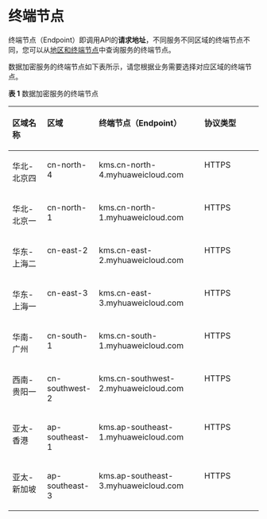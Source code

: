 # 终端节点<a name="dew_02_0052"></a>

终端节点（Endpoint）即调用API的**请求地址**，不同服务不同区域的终端节点不同，您可以从[地区和终端节点](https://developer.huaweicloud.com/endpoint?DEW)中查询服务的终端节点。

数据加密服务的终端节点如下表所示，请您根据业务需要选择对应区域的终端节点。

**表 1**  数据加密服务的终端节点

<a name="table624251224817"></a>
<table><thead align="left"><tr id="row1231819127484"><th class="cellrowborder" valign="top" width="14.941494149414941%" id="mcps1.2.5.1.1"><p id="p13181412114820"><a name="p13181412114820"></a><a name="p13181412114820"></a>区域名称</p>
</th>
<th class="cellrowborder" valign="top" width="16.811681168116813%" id="mcps1.2.5.1.2"><p id="p143181012134813"><a name="p143181012134813"></a><a name="p143181012134813"></a>区域</p>
</th>
<th class="cellrowborder" valign="top" width="43.05430543054305%" id="mcps1.2.5.1.3"><p id="p23181122483"><a name="p23181122483"></a><a name="p23181122483"></a>终端节点（Endpoint）</p>
</th>
<th class="cellrowborder" valign="top" width="25.192519251925194%" id="mcps1.2.5.1.4"><p id="p2011923285114"><a name="p2011923285114"></a><a name="p2011923285114"></a>协议类型</p>
</th>
</tr>
</thead>
<tbody><tr id="row1831815128487"><td class="cellrowborder" valign="top" width="14.941494149414941%" headers="mcps1.2.5.1.1 "><p id="p1646518232503"><a name="p1646518232503"></a><a name="p1646518232503"></a>华北-北京四</p>
</td>
<td class="cellrowborder" valign="top" width="16.811681168116813%" headers="mcps1.2.5.1.2 "><p id="p246517231509"><a name="p246517231509"></a><a name="p246517231509"></a>cn-north-4</p>
</td>
<td class="cellrowborder" valign="top" width="43.05430543054305%" headers="mcps1.2.5.1.3 "><p id="p1446532325010"><a name="p1446532325010"></a><a name="p1446532325010"></a>kms.cn-north-4.myhuaweicloud.com</p>
</td>
<td class="cellrowborder" valign="top" width="25.192519251925194%" headers="mcps1.2.5.1.4 "><p id="p04659231508"><a name="p04659231508"></a><a name="p04659231508"></a>HTTPS</p>
</td>
</tr>
<tr id="row1731851294813"><td class="cellrowborder" valign="top" width="14.941494149414941%" headers="mcps1.2.5.1.1 "><p id="p14465123105019"><a name="p14465123105019"></a><a name="p14465123105019"></a>华北-北京一</p>
</td>
<td class="cellrowborder" valign="top" width="16.811681168116813%" headers="mcps1.2.5.1.2 "><p id="p646522318503"><a name="p646522318503"></a><a name="p646522318503"></a>cn-north-1</p>
</td>
<td class="cellrowborder" valign="top" width="43.05430543054305%" headers="mcps1.2.5.1.3 "><p id="p124653234508"><a name="p124653234508"></a><a name="p124653234508"></a>kms.cn-north-1.myhuaweicloud.com</p>
</td>
<td class="cellrowborder" valign="top" width="25.192519251925194%" headers="mcps1.2.5.1.4 "><p id="p318511563518"><a name="p318511563518"></a><a name="p318511563518"></a>HTTPS</p>
</td>
</tr>
<tr id="row17318812184818"><td class="cellrowborder" valign="top" width="14.941494149414941%" headers="mcps1.2.5.1.1 "><p id="p946517232504"><a name="p946517232504"></a><a name="p946517232504"></a>华东-上海二</p>
</td>
<td class="cellrowborder" valign="top" width="16.811681168116813%" headers="mcps1.2.5.1.2 "><p id="p1546511232508"><a name="p1546511232508"></a><a name="p1546511232508"></a>cn-east-2</p>
</td>
<td class="cellrowborder" valign="top" width="43.05430543054305%" headers="mcps1.2.5.1.3 "><p id="p6465123115016"><a name="p6465123115016"></a><a name="p6465123115016"></a>kms.cn-east-2.myhuaweicloud.com</p>
</td>
<td class="cellrowborder" valign="top" width="25.192519251925194%" headers="mcps1.2.5.1.4 "><p id="p137461956145115"><a name="p137461956145115"></a><a name="p137461956145115"></a>HTTPS</p>
</td>
</tr>
<tr id="row825017595319"><td class="cellrowborder" valign="top" width="14.941494149414941%" headers="mcps1.2.5.1.1 "><p id="p104221729755"><a name="p104221729755"></a><a name="p104221729755"></a>华东-上海一</p>
</td>
<td class="cellrowborder" valign="top" width="16.811681168116813%" headers="mcps1.2.5.1.2 "><p id="p194221629453"><a name="p194221629453"></a><a name="p194221629453"></a>cn-east-3</p>
</td>
<td class="cellrowborder" valign="top" width="43.05430543054305%" headers="mcps1.2.5.1.3 "><p id="p134221129056"><a name="p134221129056"></a><a name="p134221129056"></a>kms.cn-east-3.myhuaweicloud.com</p>
</td>
<td class="cellrowborder" valign="top" width="25.192519251925194%" headers="mcps1.2.5.1.4 "><p id="p542242912516"><a name="p542242912516"></a><a name="p542242912516"></a>HTTPS</p>
</td>
</tr>
<tr id="row13182124483"><td class="cellrowborder" valign="top" width="14.941494149414941%" headers="mcps1.2.5.1.1 "><p id="p3465192395018"><a name="p3465192395018"></a><a name="p3465192395018"></a>华南-广州</p>
</td>
<td class="cellrowborder" valign="top" width="16.811681168116813%" headers="mcps1.2.5.1.2 "><p id="p154655231504"><a name="p154655231504"></a><a name="p154655231504"></a>cn-south-1</p>
</td>
<td class="cellrowborder" valign="top" width="43.05430543054305%" headers="mcps1.2.5.1.3 "><p id="p154656236502"><a name="p154656236502"></a><a name="p154656236502"></a>kms.cn-south-1.myhuaweicloud.com</p>
</td>
<td class="cellrowborder" valign="top" width="25.192519251925194%" headers="mcps1.2.5.1.4 "><p id="p19335105711514"><a name="p19335105711514"></a><a name="p19335105711514"></a>HTTPS</p>
</td>
</tr>
<tr id="row2789712195011"><td class="cellrowborder" valign="top" width="14.941494149414941%" headers="mcps1.2.5.1.1 "><p id="p10467192395013"><a name="p10467192395013"></a><a name="p10467192395013"></a>西南-贵阳一</p>
</td>
<td class="cellrowborder" valign="top" width="16.811681168116813%" headers="mcps1.2.5.1.2 "><p id="p13467152311506"><a name="p13467152311506"></a><a name="p13467152311506"></a>cn-southwest-2</p>
</td>
<td class="cellrowborder" valign="top" width="43.05430543054305%" headers="mcps1.2.5.1.3 "><p id="p3467112315501"><a name="p3467112315501"></a><a name="p3467112315501"></a>kms.cn-southwest-2.myhuaweicloud.com</p>
</td>
<td class="cellrowborder" valign="top" width="25.192519251925194%" headers="mcps1.2.5.1.4 "><p id="p790685765114"><a name="p790685765114"></a><a name="p790685765114"></a>HTTPS</p>
</td>
</tr>
<tr id="row18703153503"><td class="cellrowborder" valign="top" width="14.941494149414941%" headers="mcps1.2.5.1.1 "><p id="p946710231500"><a name="p946710231500"></a><a name="p946710231500"></a>亚太-香港</p>
</td>
<td class="cellrowborder" valign="top" width="16.811681168116813%" headers="mcps1.2.5.1.2 "><p id="p15467102312504"><a name="p15467102312504"></a><a name="p15467102312504"></a>ap-southeast-1</p>
</td>
<td class="cellrowborder" valign="top" width="43.05430543054305%" headers="mcps1.2.5.1.3 "><p id="p0467172317506"><a name="p0467172317506"></a><a name="p0467172317506"></a>kms.ap-southeast-1.myhuaweicloud.com</p>
</td>
<td class="cellrowborder" valign="top" width="25.192519251925194%" headers="mcps1.2.5.1.4 "><p id="p1499195814512"><a name="p1499195814512"></a><a name="p1499195814512"></a>HTTPS</p>
</td>
</tr>
<tr id="row1770915391531"><td class="cellrowborder" valign="top" width="14.941494149414941%" headers="mcps1.2.5.1.1 "><p id="p1670919399537"><a name="p1670919399537"></a><a name="p1670919399537"></a>亚太-新加坡</p>
</td>
<td class="cellrowborder" valign="top" width="16.811681168116813%" headers="mcps1.2.5.1.2 "><p id="p971003910534"><a name="p971003910534"></a><a name="p971003910534"></a>ap-southeast-3</p>
</td>
<td class="cellrowborder" valign="top" width="43.05430543054305%" headers="mcps1.2.5.1.3 "><p id="p37101239195318"><a name="p37101239195318"></a><a name="p37101239195318"></a>kms.ap-southeast-3.myhuaweicloud.com</p>
</td>
<td class="cellrowborder" valign="top" width="25.192519251925194%" headers="mcps1.2.5.1.4 "><p id="p6710113985314"><a name="p6710113985314"></a><a name="p6710113985314"></a>HTTPS</p>
</td>
</tr>
</tbody>
</table>

